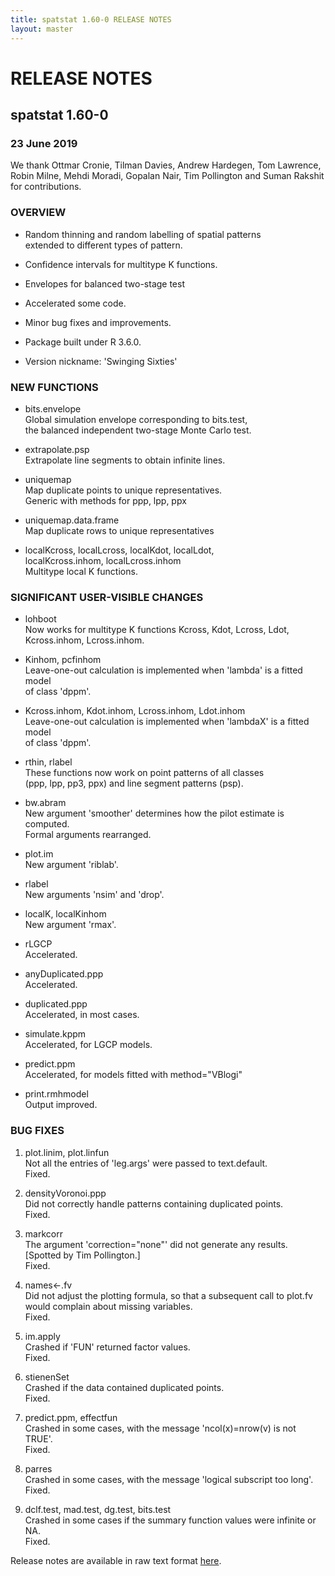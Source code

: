 ```yaml
---
title: spatstat 1.60-0 RELEASE NOTES
layout: master
---
```


# RELEASE NOTES

## spatstat 1.60-0

### 23 June 2019

   We thank Ottmar Cronie, Tilman Davies, Andrew Hardegen,
   Tom Lawrence, Robin Milne, Mehdi Moradi, Gopalan Nair,
   Tim Pollington and Suman Rakshit for contributions.

### OVERVIEW

 * Random thinning and random labelling of spatial patterns  
    extended to different types of pattern.

 * Confidence intervals for multitype K functions.

 * Envelopes for balanced two-stage test

 * Accelerated some code.

 * Minor bug fixes and improvements.

 * Package built under R 3.6.0.

 * Version nickname: 'Swinging Sixties'

### NEW FUNCTIONS

 * bits.envelope  
    Global simulation envelope corresponding to bits.test,  
    the balanced independent two-stage Monte Carlo test.

 * extrapolate.psp  
    Extrapolate line segments to obtain infinite lines.

 * uniquemap  
    Map duplicate points to unique representatives.  
    Generic with methods for ppp, lpp, ppx

 * uniquemap.data.frame  
    Map duplicate rows to unique representatives

 * localKcross, localLcross, localKdot, localLdot,  
    localKcross.inhom, localLcross.inhom  
    Multitype local K functions.

### SIGNIFICANT USER-VISIBLE CHANGES

 * lohboot  
    Now works for multitype K functions Kcross, Kdot, Lcross, Ldot,  
    Kcross.inhom, Lcross.inhom.

 * Kinhom, pcfinhom  
    Leave-one-out calculation is implemented when 'lambda' is a fitted model  
    of class 'dppm'.

 * Kcross.inhom, Kdot.inhom, Lcross.inhom, Ldot.inhom  
    Leave-one-out calculation is implemented when 'lambdaX' is a fitted model  
    of class 'dppm'.

 * rthin, rlabel  
    These functions now work on point patterns of all classes  
    (ppp, lpp, pp3, ppx) and line segment patterns (psp).

 * bw.abram  
    New argument 'smoother' determines how the pilot estimate is computed.  
    Formal arguments rearranged. 

 * plot.im  
    New argument 'riblab'.

 * rlabel  
    New arguments 'nsim' and 'drop'.

 * localK, localKinhom  
    New argument 'rmax'.

 * rLGCP  
    Accelerated.

 * anyDuplicated.ppp  
    Accelerated.

 * duplicated.ppp  
    Accelerated, in most cases.

 * simulate.kppm  
    Accelerated, for LGCP models. 

 * predict.ppm  
    Accelerated, for models fitted with method="VBlogi"

 * print.rmhmodel  
    Output improved.

### BUG FIXES

1. plot.linim, plot.linfun  
     Not all the entries of 'leg.args' were passed to text.default.  
     Fixed.

2. densityVoronoi.ppp  
     Did not correctly handle patterns containing duplicated points.  
     Fixed.

3. markcorr  
     The argument 'correction="none"' did not generate any results.  
     [Spotted by Tim Pollington.]  
     Fixed.

4. names<-.fv  
     Did not adjust the plotting formula, so that a subsequent call to plot.fv  
     would complain about missing variables.  
     Fixed.

5. im.apply  
     Crashed if 'FUN' returned factor values.  
     Fixed.

6. stienenSet  
     Crashed if the data contained duplicated points.  
     Fixed.

7. predict.ppm, effectfun  
     Crashed in some cases, with the message 'ncol(x)=nrow(v) is not TRUE'.  
     Fixed.

8. parres  
     Crashed in some cases, with the message 'logical subscript too long'.  
     Fixed.

9. dclf.test, mad.test, dg.test, bits.test  
     Crashed in some cases if the summary function values were infinite or NA.  
     Fixed.

Release notes are available in raw text format [here](spatstat-1.60-0.txt).
